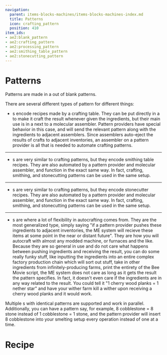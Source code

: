 ```yaml
---
navigation:
  parent: items-blocks-machines/items-blocks-machines-index.md
  title: Patterns
  icon: crafting_pattern
  position: 410
item_ids:
- ae2:blank_pattern
- ae2:crafting_pattern
- ae2:processing_pattern
- ae2:smithing_table_pattern
- ae2:stonecutting_pattern
---
```


# Patterns

<ItemImage id="crafting_pattern" scale="4" />

Patterns are made in a <ItemLink id="pattern_encoding_terminal" /> out of blank patterns.

There are several different types of pattern for different things:

*   <ItemLink id="crafting_pattern" />s encode recipes made by a crafting table. They can be put directly in a <ItemLink id="molecular_assembler" /> to make it
    craft the result whenever given the ingredients, but their main use is in a <ItemLink id="pattern_provider" /> next to a molecular assembler.
    Pattern providers have special behavior in this case, and will send the relevant pattern along with the ingredients to adjacent assemblers.
    Since assemblers auto-eject the results of crafts to adjacent inventories, an assembler on a pattern provider is all that is needed to automate crafting patterns.

***

*   <ItemLink id="smithing_table_pattern" />s are very similar to crafting patterns, but they encode smithing table recipes. They are also automated by a pattern
    provider and molecular assembler, and function in the exact same way. In fact, crafting, smithing, and stonecutting patterns can be
    used in the same setup.

***

*   <ItemLink id="stonecutting_pattern" />s are very similar to crafting patterns, but they encode stonecutter recipes. They are also automated by a pattern
    provider and molecular assembler, and function in the exact same way. In fact, crafting, smithing, and stonecutting patterns can be
    used in the same setup.

***

*   <ItemLink id="processing_pattern" />s are where a lot of flexibility in autocrafting comes from. They are the most generalized type, simply
    saying "if a pattern provider pushes these ingredients to adjacent inventories, the ME system will recieve these items at some point in the
    near or distant future". They are how you will autocraft with almost any modded machine, or furnaces and the like. Because they are so
    general in use and do not care what happens between pushing ingredients and receiving the result, you can do some really funky stuff, like inputting
    the ingredients into an entire complex factory production chain which will sort out stuff, take in other ingredients from infinitely-producing
    farms, print the entirety of the Bee Movie script, the ME system does not care as long as it gets the result the pattern specifies. In fact,
    it doesn't even care if the ingredients are in any way related to the result. You could tell it "1 cherry wood planks = 1 nether star" and have
    your wither farm kill a wither upon receiving a cherry wood planks and it would work.

Multiple <ItemLink id="pattern_provider" />s with identical patterns are supported and work in parallel. Additionally, you can have a pattern say,
for example, 8 cobblestone = 8 stone instead of 1 cobblestone = 1 stone, and the pattern provider will insert 8 cobblestone into
your smelting setup every operation instead of one at a time.

# Recipe

<RecipeFor id="blank_pattern" />
